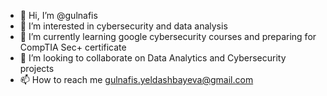 - 👋 Hi, I’m @gulnafis
- 👀 I’m interested in cybersecurity and data analysis
- 🌱 I’m currently learning google cybersecurity courses and preparing for CompTIA Sec+ certificate
- 💞️ I’m looking to collaborate on Data Analytics and Cybersecurity projects
- 📫 How to reach me gulnafis.yeldashbayeva@gmail.com

<!---
gulnafis/gulnafis is a ✨ special ✨ repository because its `README.md` (this file) appears on your GitHub profile.
You can click the Preview link to take a look at your changes.
--->
